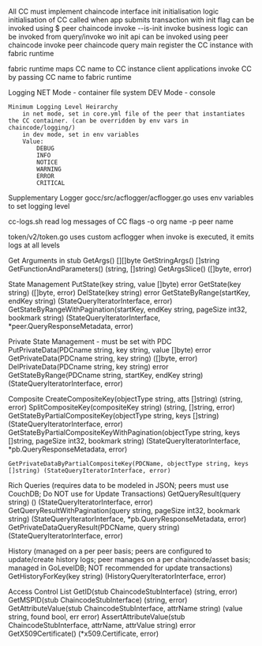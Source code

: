 All CC must implement chaincode interface
	init
		initialisation logic
		initialisation of CC
		called when app submits transaction with init flag
		can be invoked using $ peer chaincode invoke --is-init
	invoke
		business logic
		can be invoked from query/invoke wo init api 
		can be invoked using
			peer chaincode invoke
			peer chaincode query
	main
		register the CC instance with fabric runtime

fabric runtime maps CC name to CC instance
client applications invoke CC by passing CC name to fabric runtime

Logging
	NET Mode - container file system
	DEV Mode - console

	Minimum Logging Level Heirarchy
		in net mode, set in core.yml file of the peer that instantiates the CC container. (can be overridden by env vars in chaincode/logging/)
		in dev mode, set in env variables
		Value:
			DEBUG
			INFO
			NOTICE
			WARNING
			ERROR
			CRITICAL

Supplementary Logger
gocc/src/acflogger/acflogger.go
	uses env variables to set logging level

cc-logs.sh
	read log messages of CC
	flags
		-o org name
		-p peer name

token/v2/token.go
	uses custom acflogger
	when invoke is executed, it emits logs at all levels

Get Arguments in stub
	GetArgs() [][]byte
	GetStringArgs() []string
	GetFunctionAndParameters() (string, []string)
	GetArgsSlice() ([]byte, error) 

State Management
	PutState(key string, value []byte) error
	GetState(key string) ([]byte, error)
	DelState(key string) error
	GetStateByRange(startKey, endKey string) (StateQueryIteratorInterface, error)
	GetStateByRangeWithPagination(startKey, endKey string, pageSize int32, bookmark string) (StateQueryIteratorInterface, *peer.QueryResponseMetadata, error)

Private State Management - must be set with PDC
	PutPrivateData(PDCname string, key string, value []byte) error
	GetPrivateData(PDCname string, key string) ([]byte, error)
	DelPrivateData(PDCname string, key string) error
	GetStateByRange(PDCname string, startKey, endKey string) (StateQueryIteratorInterface, error)

Composite
	CreateCompositeKey(objectType string, atts []string) (string, error)
	SplitCompositeKey(compositeKey string) (string, []string, error)
	GetStateByPartialCompositeKey(objectType string, keys []string) (StateQueryIteratorInterface, error)
	GetStateByPartialCompositeKeyWithPagination(objectType string, keys []string, pageSize int32, bookmark string) (StateQueryIteratorInterface, *pb.QueryResponseMetadata, error)

	GetPrivateDataByPartialCompositeKey(PDCName, objectType string, keys []string) (StateQueryIteratorInterface, error)

Rich Queries (requires data to be modeled in JSON; peers must use CouchDB; Do NOT use for Update Transactions)
	GetQueryResult(query string) () (StateQueryIteratorInterface, error)
	GetQueryResultWithPagination(query string, pageSize int32, bookmark string) (StateQueryIteratorInterface, *pb.QueryResponseMetadata, error)
	GetPrivateDataQueryResult(PDCName, query string) (StateQueryIteratorInterface, error)

History (managed on a per peer basis; peers are configured to update/create history logs; peer manages on a per chaincode/asset basis; managed in GoLevelDB; NOT recommended for update transactions)
	GetHistoryForKey(key string) (HistoryQueryIteratorInterface, error)

Access Control List
	GetID(stub ChaincodeStubInterface) (string, error)
	GetMSPID(stub ChaincodeStubInterface) (string, error)
	GetAttributeValue(stub ChaincodeStubInterface, attrName string) (value string, found bool, err error)
	AssertAttributeValue(stub ChaincodeStubInterface, attrName, attrValue string) error
	GetX509Certificate() (*x509.Certificate, error)
